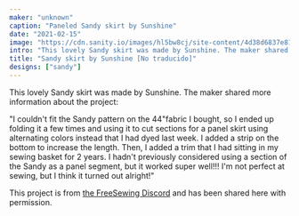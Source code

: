 ```yaml
---
maker: "unknown"
caption: "Paneled Sandy skirt by Sunshine"
date: "2021-02-15"
image: "https://cdn.sanity.io/images/hl5bw8cj/site-content/4d38d6837e8125276522abb62d44a99e191fd8a0-1477x1969.jpg"
intro: "This lovely Sandy skirt was made by Sunshine. The maker shared more information about the project:"
title: "Sandy skirt by Sunshine [No traducido]"
designs: ["sandy"]
---
```



This lovely Sandy skirt was made by Sunshine. The maker shared more information about the project:

"I couldn't fit the Sandy pattern on the 44"fabric I bought, so I ended up folding it a few times and using it to cut sections for a panel skirt using alternating colors instead that I had dyed last week. I added a strip on the bottom to increase the length. Then, I added a  trim that I had sitting in my sewing basket for 2 years. I hadn't previously considered using a section of the Sandy as a panel segment, but it worked super well!!! I'm not perfect at sewing, but I think it turned out alright!"

<Note>

This project is from [the FreeSewing Discord](https://discord.freesewing.org/) and has been shared here with permission.

</Note>

